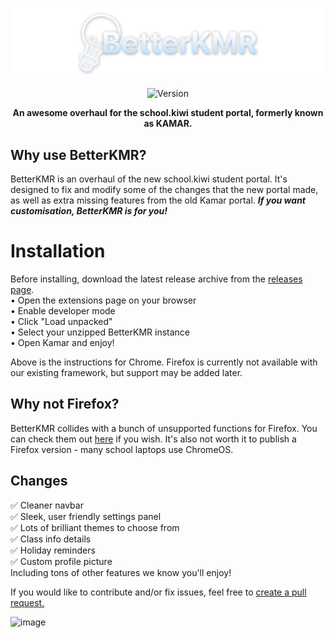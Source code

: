 ![btrkmr_transparent_logo](assets/images/logo.png)
<p align="center"><img src="https://img.shields.io/badge/Version-1.0.0-blue" alt="Version"></img></p>
<p align="center"><b>An awesome overhaul for the school.kiwi student portal, formerly known as KAMAR.</b></p>

## Why use BetterKMR?
BetterKMR is an overhaul of the new school.kiwi student portal. It's designed to fix and modify some of the changes that the new portal made, as well as extra missing features from the old Kamar portal. ***If you want customisation, BetterKMR is for you!***

# Installation
Before installing, download the latest release archive from the [releases page](https://github.com/Interlabs-Official/BetterKMR/releases).<br>
• Open the extensions page on your browser<br>
• Enable developer mode <br>
• Click "Load unpacked" <br>
• Select your unzipped BetterKMR instance <br>
• Open Kamar and enjoy! <br>

Above is the instructions for Chrome. Firefox is currently not available with our existing framework, but support may be added later.

## Why not Firefox?
BetterKMR collides with a bunch of unsupported functions for Firefox. You can check them out [here](https://developer.mozilla.org/en-US/docs/Mozilla/Add-ons/WebExtensions/Chrome_incompatibilities) if you wish. It's also not worth it to publish a Firefox version - many school laptops use ChromeOS.

## Changes
✅ Cleaner navbar<br>
✅ Sleek, user friendly settings panel<br>
✅ Lots of brilliant themes to choose from<br>
✅ Class info details<br>
✅ Holiday reminders<br>
✅ Custom profile picture<br>
Including tons of other features we know you'll enjoy!

If you would like to contribute and/or fix issues, feel free to [create a pull request.](https://github.com/Interlabs-Official/BetterKMR/pulls)

![image](https://github.com/user-attachments/assets/447d4f30-9ede-41f2-9bb2-816efcf34ade)
